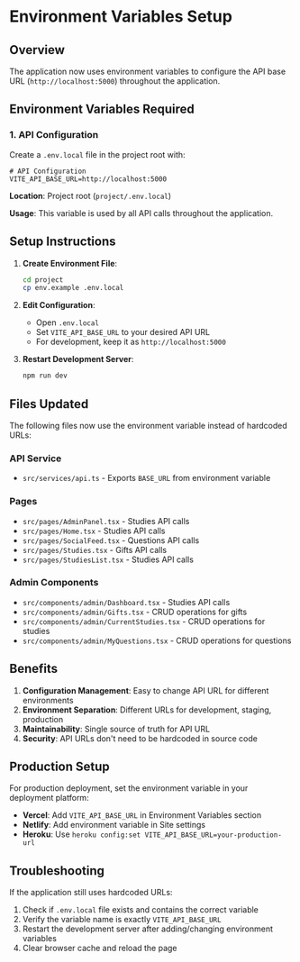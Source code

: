 # Environment Variables Setup

## Overview
The application now uses environment variables to configure the API base URL (`http://localhost:5000`) throughout the application.

## Environment Variables Required

### 1. API Configuration
Create a `.env.local` file in the project root with:

```env
# API Configuration
VITE_API_BASE_URL=http://localhost:5000
```

**Location**: Project root (`project/.env.local`)

**Usage**: This variable is used by all API calls throughout the application.

## Setup Instructions

1. **Create Environment File**:
   ```bash
   cd project
   cp env.example .env.local
   ```

2. **Edit Configuration**:
   - Open `.env.local`
   - Set `VITE_API_BASE_URL` to your desired API URL
   - For development, keep it as `http://localhost:5000`

3. **Restart Development Server**:
   ```bash
   npm run dev
   ```

## Files Updated

The following files now use the environment variable instead of hardcoded URLs:

### API Service
- `src/services/api.ts` - Exports `BASE_URL` from environment variable

### Pages
- `src/pages/AdminPanel.tsx` - Studies API calls
- `src/pages/Home.tsx` - Studies API calls  
- `src/pages/SocialFeed.tsx` - Questions API calls
- `src/pages/Studies.tsx` - Gifts API calls
- `src/pages/StudiesList.tsx` - Studies API calls

### Admin Components
- `src/components/admin/Dashboard.tsx` - Studies API calls
- `src/components/admin/Gifts.tsx` - CRUD operations for gifts
- `src/components/admin/CurrentStudies.tsx` - CRUD operations for studies
- `src/components/admin/MyQuestions.tsx` - CRUD operations for questions

## Benefits

1. **Configuration Management**: Easy to change API URL for different environments
2. **Environment Separation**: Different URLs for development, staging, production
3. **Maintainability**: Single source of truth for API URL
4. **Security**: API URLs don't need to be hardcoded in source code

## Production Setup

For production deployment, set the environment variable in your deployment platform:

- **Vercel**: Add `VITE_API_BASE_URL` in Environment Variables section
- **Netlify**: Add environment variable in Site settings
- **Heroku**: Use `heroku config:set VITE_API_BASE_URL=your-production-url`

## Troubleshooting

If the application still uses hardcoded URLs:
1. Check if `.env.local` file exists and contains the correct variable
2. Verify the variable name is exactly `VITE_API_BASE_URL`
3. Restart the development server after adding/changing environment variables
4. Clear browser cache and reload the page
